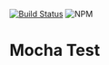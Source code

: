 [![Build Status](https://travis-ci.org/Arjunalapsapkota/mochatest.svg?branch=master)](https://travis-ci.org/Arjunalapsapkota/mochatest)
![NPM](https://img.shields.io/npm/l/mocha)

# Mocha Test
